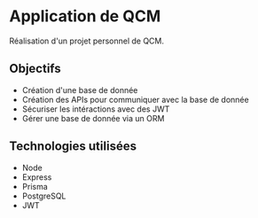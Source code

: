 # Application de QCM

Réalisation d'un projet personnel de QCM.

## Objectifs 

- Création d'une base de donnée
- Création des APIs pour communiquer avec la base de donnée
- Sécuriser les intéractions avec des JWT
- Gérer une base de donnée via un ORM

## Technologies utilisées

- Node
- Express
- Prisma
- PostgreSQL
- JWT
